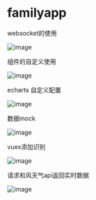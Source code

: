 # familyapp
websocket的使用


![image](https://user-images.githubusercontent.com/100196583/216496962-fbb2c33b-1d57-4c91-a41a-c4c2692ab985.png)



组件的自定义使用


![image](https://user-images.githubusercontent.com/100196583/216497007-b9c18228-f5f1-4e38-89ae-8dc866c1811f.png)



echarts 自定义配置


![image](https://user-images.githubusercontent.com/100196583/216497176-98f18e5e-1773-4757-8a9c-d64fc4326e70.png)


数据mock


![image](https://user-images.githubusercontent.com/100196583/216497310-084e58dc-56ec-40e8-9d09-462b35c8e030.png)


vuex添加识别


![image](https://user-images.githubusercontent.com/100196583/216497394-2891079c-cbd9-4ce8-8f0e-68d39a0c1906.png)


请求和风天气api返回实时数据


![image](https://user-images.githubusercontent.com/100196583/216497553-19035d0c-56fb-4284-b78a-f3c7d74d1ee3.png)
